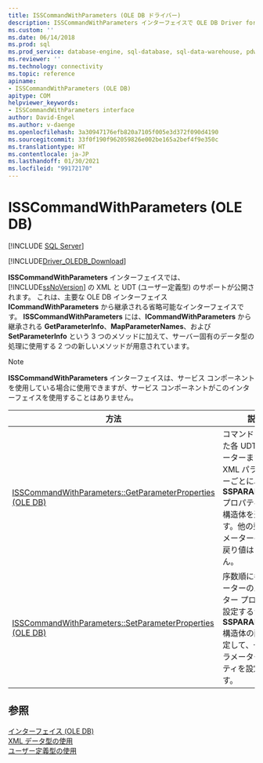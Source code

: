 ```yaml
---
title: ISSCommandWithParameters (OLE DB ドライバー)
description: ISSCommandWithParameters インターフェイスで OLE DB Driver for SQL Server の SQL Server XML およびユーザー定義型をサポートする方法について説明します。
ms.custom: ''
ms.date: 06/14/2018
ms.prod: sql
ms.prod_service: database-engine, sql-database, sql-data-warehouse, pdw
ms.reviewer: ''
ms.technology: connectivity
ms.topic: reference
apiname:
- ISSCommandWithParameters (OLE DB)
apitype: COM
helpviewer_keywords:
- ISSCommandWithParameters interface
author: David-Engel
ms.author: v-daenge
ms.openlocfilehash: 3a30947176efb820a7105f005e3d372f090d4190
ms.sourcegitcommit: 33f0f190f962059826e002be165a2bef4f9e350c
ms.translationtype: HT
ms.contentlocale: ja-JP
ms.lasthandoff: 01/30/2021
ms.locfileid: "99172170"
---
```

# <a name="isscommandwithparameters-ole-db"></a>ISSCommandWithParameters (OLE DB)
[!INCLUDE [SQL Server](../../../includes/applies-to-version/sql-asdb-asdbmi-asa-pdw.md)]

[!INCLUDE[Driver_OLEDB_Download](../../../includes/driver_oledb_download.md)]

  **ISSCommandWithParameters** インターフェイスでは、[!INCLUDE[ssNoVersion](../../../includes/ssnoversion-md.md)] の XML と UDT (ユーザー定義型) のサポートが公開されます。 これは、主要な OLE DB インターフェイス **ICommandWithParameters** から継承される省略可能なインターフェイスです。 **ISSCommandWithParameters** には、**ICommandWithParameters** から継承される **GetParameterInfo**、**MapParameterNames**、および **SetParameterInfo** という 3 つのメソッドに加えて、サーバー固有のデータ型の処理に使用する 2 つの新しいメソッドが用意されています。  
  
> [!NOTE]  
>  **ISSCommandWithParameters** インターフェイスは、サービス コンポーネントを使用している場合に使用できますが、サービス コンポーネントがこのインターフェイスを使用することはありません。  
  
|方法|説明|  
|------------|-----------------|  
|[ISSCommandWithParameters::GetParameterProperties &#40;OLE DB&#41;](../../oledb/ole-db-interfaces/isscommandwithparameters-getparameterproperties-ole-db.md)|コマンドに渡された各 UDT パラメーターまたは XML パラメーターごとに、1 つの **SSPARAMPROPS** プロパティ セット構造体を返します。他の型のパラメーターの場合、戻り値はありません。|  
|[ISSCommandWithParameters::SetParameterProperties &#40;OLE DB&#41;](../../oledb/ole-db-interfaces/isscommandwithparameters-setparameterproperties-ole-db.md)|序数順に各パラメーターのパラメーター プロパティを設定するか、**SSPARAMPROPS** 構造体の配列を指定して、一括でパラメーター プロパティを設定します。|  
  
## <a name="see-also"></a>参照  
 [インターフェイス &#40;OLE DB&#41;](../../oledb/ole-db-interfaces/oledb-driver-for-sql-server-ole-db-interfaces.md)    
 [XML データ型の使用](../../oledb/features/using-xml-data-types.md)   
 [ユーザー定義型の使用](../../oledb/features/using-user-defined-types.md)  
  
  
